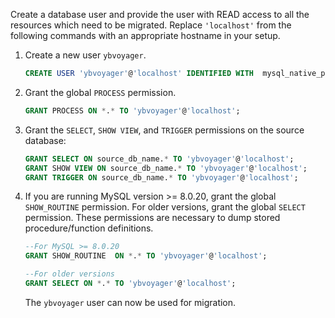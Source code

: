 
Create a database user and provide the user with READ access to all the resources which need to be migrated. Replace `'localhost'` from the following commands with an appropriate hostname in your setup.

1. Create a new user `ybvoyager`.

   ```sql
   CREATE USER 'ybvoyager'@'localhost' IDENTIFIED WITH  mysql_native_password BY 'Password#123';
   ```

1. Grant the global `PROCESS` permission.

   ```sql
   GRANT PROCESS ON *.* TO 'ybvoyager'@'localhost';
   ```

1. Grant the `SELECT`, `SHOW VIEW`, and `TRIGGER` permissions on the source database:

   ```sql
   GRANT SELECT ON source_db_name.* TO 'ybvoyager'@'localhost';
   GRANT SHOW VIEW ON source_db_name.* TO 'ybvoyager'@'localhost';
   GRANT TRIGGER ON source_db_name.* TO 'ybvoyager'@'localhost';
   ```

1. If you are running MySQL version >= 8.0.20, grant the global `SHOW_ROUTINE` permission. For older versions, grant the global `SELECT` permission. These permissions are necessary to dump stored procedure/function definitions.

   ```sql
   --For MySQL >= 8.0.20
   GRANT SHOW_ROUTINE  ON *.* TO 'ybvoyager'@'localhost';
   ```

   ```sql
   --For older versions
   GRANT SELECT ON *.* TO 'ybvoyager'@'localhost';
   ```

   The `ybvoyager` user can now be used for migration.
